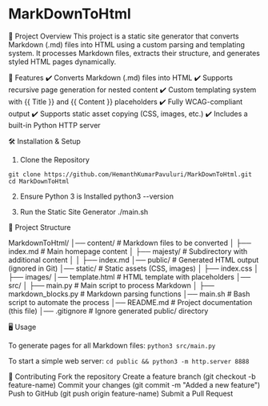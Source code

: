 # MarkDownToHtml
📌 Project Overview
This project is a static site generator that converts Markdown (.md) files into HTML using a custom parsing and templating system. It processes Markdown files, extracts their structure, and generates styled HTML pages dynamically.

🚀 Features
✔️ Converts Markdown (.md) files into HTML
✔️ Supports recursive page generation for nested content
✔️ Custom templating system with {{ Title }} and {{ Content }} placeholders
✔️ Fully WCAG-compliant output
✔️ Supports static asset copying (CSS, images, etc.)
✔️ Includes a built-in Python HTTP server


🛠️ Installation & Setup
1. Clone the Repository
```
git clone https://github.com/HemanthKumarPavuluri/MarkDownToHtml.git
cd MarkDownToHtml
```

2. Ensure Python 3 is Installed
   python3 --version
   
4. Run the Static Site Generator
  ./main.sh

📂 Project Structure

MarkdownToHtml/ │── content/ # Markdown files to be converted │ ├── index.md # Main homepage content │ ├── majesty/ # Subdirectory with additional content │ │ ├── index.md │── public/ # Generated HTML output (ignored in Git) │── static/ # Static assets (CSS, images) │ ├── index.css │ ├── images/ │── template.html # HTML template with placeholders │── src/ │ ├── main.py # Main script to process Markdown │ ├── markdown_blocks.py # Markdown parsing functions │── main.sh # Bash script to automate the process │── README.md # Project documentation (this file) │── .gitignore # Ignore generated public/ directory


🖥️ Usage

To generate pages for all Markdown files:
```python3 src/main.py```

To start a simple web server:
```cd public && python3 -m http.server 8888```


🌟 Contributing
Fork the repository
Create a feature branch (git checkout -b feature-name)
Commit your changes (git commit -m "Added a new feature")
Push to GitHub (git push origin feature-name)
Submit a Pull Request
